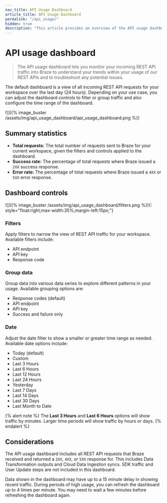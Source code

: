 ```yaml
---
nav_title: API Usage Dashboard
article_title: API Usage Dashboard
permalink: "/api_usage/"
hidden: true
description: "This article provides an overview of the API usage dashboard."
---
```


# API usage dashboard

> The API usage dashboard lets you monitor your incoming REST API traffic into Braze to understand your trends within your usage of our REST APIs and to troubleshoot any potential issues.

The default dashboard is a view of all incoming REST API requests for your workspace over the last day (24 hours). Depending on your use case, you can adjust the dashboard controls to filter or group traffic and also configure the time range of the dashboard.

![]({% image_buster /assets/img/api_usage_dashboard/api_usage_dashboard.png %})

## Summary statistics

- **Total requests:** The total number of requests sent to Braze for your current workspace, given the filters and controls applied to the dashboard.
- **Success rate:** The percentage of total requests where Braze issued a `2XX` success response.
- **Error rate:** The percentage of total requests where Braze issued a `4XX` or `5XX` error response.

## Dashboard controls

![]({% image_buster /assets/img/api_usage_dashboard/filters.png %}){: style="float:right;max-width:35%;margin-left:15px;"}

### Filters

Apply filters to narrow the view of REST API traffic for your workspace. Available filters include:

- API endpoint
- API key
- Response code

### Group data

Group data into various data series to explore different patterns in your usage. Available grouping options are:

- Response codes (default)
- API endpoint
- API key
- Success and failure only

### Date

Adjust the date filter to show a smaller or greater time range as needed. Available date options include:

- Today (default)
- Custom
- Last 3 Hours
- Last 6 Hours
- Last 12 Hours
- Last 24 Hours
- Yesterday
- Last 7 Days
- Last 14 Days
- Last 30 Days
- Last Month to Date

{% alert note %}
The **Last 3 Hours** and **Last 6 Hours** options will show traffic by minutes. Larger time periods will show traffic by hours or days.
{% endalert %}

## Considerations

The API usage dashboard includes all REST API requests that Braze received and returned a `2XX`, `4XX`, or `5XX` response for. This includes Data Transformation outputs and Cloud Data Ingestion syncs. SDK traffic and User Update steps are not included in this dashboard.

Data shown in the dashboard may have up to a 15 minute delay in showing recent traffic. During periods of high usage, you can refresh the dashboard up to 4 times per minute. You may need to wait a few minutes before refreshing the dashboard again.
